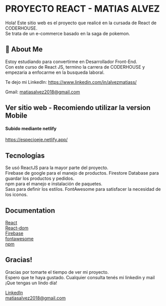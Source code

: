 # PROYECTO REACT - MATIAS ALVEZ

Hola!
Este sitio web es el proyecto que realicé en la cursada de React de CODERHOUSE.  
Se trata de un e-commerce basado en la saga de pokemon.



## 🚀 About Me
Estoy estudiando para convertirme en Desarrollador Front-End.  
Con este curso de React JS, termino la carrera de CODERHOUSE y empezaria a enfocarme en la busqueda laboral.

Te dejo mi LinkedIn: https://www.linkedin.com/in/alvezmatiass/

Gmail: matiasalvez2018@gmail.com

## Ver sitio web - Recomiendo utilizar la version Mobile

#### Subido mediante netlify
https://especioeje.netlify.app/


## Tecnologías
Se usó ReactJS para la mayor parte del proyecto.  
Firebase de google para el manejo de productos.
Firestore Database para guardar los productos y pedidos.  
npm para el manejo e instalación de paquetes.  
Sass para definir los estilos. FontAwesome para satisfacer la necesidad de los iconos.  


## Documentation
[React](https://reactjs.org/)  
[React-dom](https://reactjs.org/docs/react-dom.html)  
[Firebase](https://firebase.google.com/docs?authuser=0&hl=es)  
[fontawesome](https://fontawesome.com/docs/apis/javascript/get-started)  
[npm](https://docs.npmjs.com/)


## Gracias!

Gracias por tomarte el tiempo de ver mi proyecto.  
Espero que te haya gustado. Cualquier consulta tenés mi linkedin y mail
¡Que tengas un lindo día!  


[LinkedIn](https://www.linkedin.com/in/alvezmatiass/)  
matiasalvez2018@gmail.com
